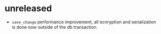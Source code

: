 # unreleased

- `save_change` performance improvement, all ecnryption and serialization
  is done now outside of the db transaction.